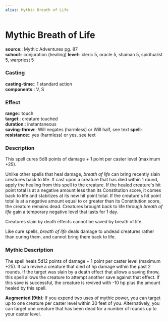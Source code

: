 ```yaml
---
alias: Mythic Breath of Life
---
```


# Mythic Breath of Life

**source**:: Mythic Adventures pg. 87  
**school**:: conjuration (healing)
**level**:: cleric 5, oracle 5, shaman 5, spiritualist 5, warpriest 5

### Casting 

**casting-time**:: 1 standard action  
**components**:: V, S

### Effect 

**range**:: touch  
**target**:: creature touched  
**duration**:: instantaneous  
**saving-throw**:: Will negates (harmless) or Will half, see text
**spell-resistance**:: yes (harmless) or yes, see text

### Description 

This spell cures 5d8 points of damage + 1 point per caster level (maximum +25).  
  
Unlike other spells that heal damage, *breath of life* can bring recently slain creatures back to life. If cast upon a creature that has died within 1 round, apply the healing from this spell to the creature. If the healed creature's hit point total is at a negative amount less than its Constitution score, it comes back to life and stabilizes at its new hit point total. If the creature's hit point total is at a negative amount equal to or greater than its Constitution score, the creature remains dead. Creatures brought back to life through *breath of life* gain a temporary negative level that lasts for 1 day.  
  
Creatures slain by death effects cannot be saved by breath of life.  
  
Like cure spells, *breath of life* deals damage to undead creatures rather than curing them, and cannot bring them back to life.

### Mythic Description

The spell heals 5d12 points of damage + 1 point per caster level (maximum +25). It can revive a creature that died of hp damage within the past 2 rounds. If the target was slain by a death effect that allows a saving throw, this spell allows the creature to attempt another save against that effect. If this save is successful, the creature is revived with -10 hp plus the amount healed by this spell.  
  
**Augmented (9th)**: If you expend two uses of mythic power, you can target up to one creature per caster level within 30 feet of you. Alternatively, you can target one creature that has been dead for a number of rounds up to your caster level.
